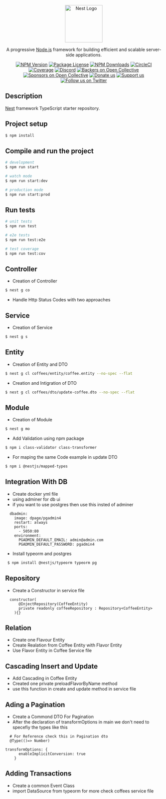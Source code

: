 <p align="center">
  <a href="http://nestjs.com/" target="blank"><img src="https://nestjs.com/img/logo-small.svg" width="120" alt="Nest Logo" /></a>
</p>

[circleci-image]: https://img.shields.io/circleci/build/github/nestjs/nest/master?token=abc123def456
[circleci-url]: https://circleci.com/gh/nestjs/nest

  <p align="center">A progressive <a href="http://nodejs.org" target="_blank">Node.js</a> framework for building efficient and scalable server-side applications.</p>
    <p align="center">
<a href="https://www.npmjs.com/~nestjscore" target="_blank"><img src="https://img.shields.io/npm/v/@nestjs/core.svg" alt="NPM Version" /></a>
<a href="https://www.npmjs.com/~nestjscore" target="_blank"><img src="https://img.shields.io/npm/l/@nestjs/core.svg" alt="Package License" /></a>
<a href="https://www.npmjs.com/~nestjscore" target="_blank"><img src="https://img.shields.io/npm/dm/@nestjs/common.svg" alt="NPM Downloads" /></a>
<a href="https://circleci.com/gh/nestjs/nest" target="_blank"><img src="https://img.shields.io/circleci/build/github/nestjs/nest/master" alt="CircleCI" /></a>
<a href="https://coveralls.io/github/nestjs/nest?branch=master" target="_blank"><img src="https://coveralls.io/repos/github/nestjs/nest/badge.svg?branch=master#9" alt="Coverage" /></a>
<a href="https://discord.gg/G7Qnnhy" target="_blank"><img src="https://img.shields.io/badge/discord-online-brightgreen.svg" alt="Discord"/></a>
<a href="https://opencollective.com/nest#backer" target="_blank"><img src="https://opencollective.com/nest/backers/badge.svg" alt="Backers on Open Collective" /></a>
<a href="https://opencollective.com/nest#sponsor" target="_blank"><img src="https://opencollective.com/nest/sponsors/badge.svg" alt="Sponsors on Open Collective" /></a>
  <a href="https://paypal.me/kamilmysliwiec" target="_blank"><img src="https://img.shields.io/badge/Donate-PayPal-ff3f59.svg" alt="Donate us"/></a>
    <a href="https://opencollective.com/nest#sponsor"  target="_blank"><img src="https://img.shields.io/badge/Support%20us-Open%20Collective-41B883.svg" alt="Support us"></a>
  <a href="https://twitter.com/nestframework" target="_blank"><img src="https://img.shields.io/twitter/follow/nestframework.svg?style=social&label=Follow" alt="Follow us on Twitter"></a>
</p>
  <!--[![Backers on Open Collective](https://opencollective.com/nest/backers/badge.svg)](https://opencollective.com/nest#backer)
  [![Sponsors on Open Collective](https://opencollective.com/nest/sponsors/badge.svg)](https://opencollective.com/nest#sponsor)-->

## Description

[Nest](https://github.com/nestjs/nest) framework TypeScript starter repository.

## Project setup

```bash
$ npm install
```

## Compile and run the project

```bash
# development
$ npm run start

# watch mode
$ npm run start:dev

# production mode
$ npm run start:prod
```

## Run tests

```bash
# unit tests
$ npm run test

# e2e tests
$ npm run test:e2e

# test coverage
$ npm run test:cov
```



## Controller
- Creation of Controller

```bash
$ nest g co
```

- Handle Http Status Codes with two approaches


## Service

- Creation of Service

``` bash
$ nest g s
```

## Entity

- Creation of Entity and DTO

``` bash
$ nest g cl coffees/entity/coffee.entity --no-spec --flat
```

- Creation and Intigration of DTO

``` bash
$ nest g cl coffees/dto/update-coffee.dto --no-spec --flat
```


## Module

- Creation of Module

``` bash
$ nest g mo
```

- Add Validation using npm package

``` bash
$ npm i class-validator class-transformer 
```

- For maping the same Code example in update DTO
``` bash
$ npm i @nestjs/mapped-types
```


## Integration With DB

- Create docker yml file
- using adminer for db ui
- if you want to use postgres then use this insted of adminer

```
  dbadmin:
    image: dpage/pgadmin4
    restart: always
    ports:
      - 5050:80
    environment:
      PGADMIN_DEFAULT_EMAIL: admin@admin.com
      PGADMIN_DEFAULT_PASSWORD: pgadmin4
```

- Install typeorm and postgres

``` bash
 $ npm install @nestjs/typeorm typeorm pg
```


## Repository

- Create a Constructor in service file
```
  constructor(
      @InjectRepository(CoffeeEntity)
      private readonly coffeeRepository : Repository<CoffeeEntity>
    ){}
```


## Relation

- Create one Flavour Entity
- Create Realation from Coffee Entity with Flavor Entity
- Use Flavor Entity in Coffee Service file

## Cascading Insert and Update

- Add Cascading in Coffee Entity
- Created one private preloadFlavorByName method
- use this function in create and update method in service file

## Ading a Pagination

- Create a Commond DTO For Pagination
- After the declaration of transformOptions in main we don't need to specefiy the types like this 

``` 
  # For Reference check this in Pagination dto
  @Type(()=> Number) 
```


```
transformOptions: {
      enableImplicitConversion: true
    }
```


## Adding Transactions

- Create a common Event Class
- import DataSource from typeorm for more check coffees service file
